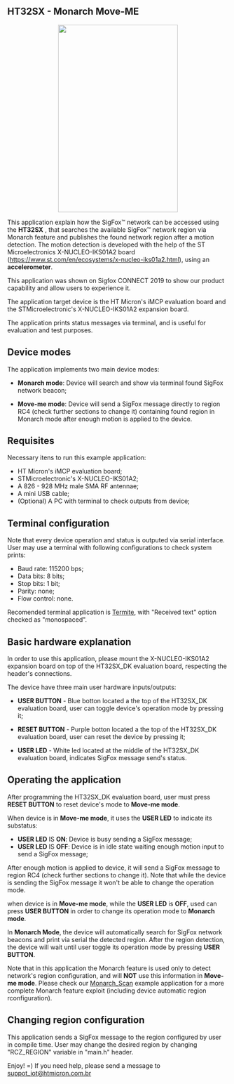 ## HT32SX - Monarch Move-ME

<div align="center">
  <img src="eval_accel.png" width="273" height="427" >
</div>

This application explain how the SigFox™ network can be accessed using the **HT32SX** , that searches the available SigFox™ network 
region via Monarch feature and publishes the found network region after a motion detection. The motion detection is developed with the help of the ST Microelectronics X-NUCLEO-IKS01A2 board (https://www.st.com/en/ecosystems/x-nucleo-iks01a2.html), using an **accelerometer**. 

This application was shown on Sigfox CONNECT 2019 to show our product capability and allow users to experience it. 

The application target device is the HT Micron's iMCP evaluation board and the STMicroelectronic's X-NUCLEO-IKS01A2 expansion board.

The application prints status messages via terminal, and is useful for evaluation and test purposes.

## Device modes 

The application implements two main device modes: 

* **Monarch mode**: Device will search and show via terminal found SigFox network beacon;

* **Move-me mode**: Device will send a SigFox message directly to region RC4 (check further sections to change it) containing found region in Monarch mode after enough motion is applied to the device.

## Requisites

Necessary itens to run this example application:

* HT Micron's iMCP evaluation board;
* STMicroelectronic's X-NUCLEO-IKS01A2;
* A 826 - 928 MHz male SMA RF antennae; 
* A mini USB cable;
* (Optional) A PC with terminal to check outputs from device;

## Terminal configuration

Note that every device operation and status is outputed via serial interface. User may use a terminal with following configurations to check system prints:

* Baud rate: 115200 bps;
* Data bits: 8 bits;
* Stop bits: 1 bit;
* Parity: none;
* Flow control: none.

Recomended terminal application is [Termite](https://www.compuphase.com/software_termite.htm), with "Received text" option checked as "monospaced".

## Basic hardware explanation

In order to use this application, please mount the X-NUCLEO-IKS01A2 expansion board on top of the HT32SX_DK evaluation board, respecting the header's connections.

The device have three main user hardware inputs/outputs:

* **USER BUTTON** - Blue botton located a the top of the HT32SX_DK evaluation board, user can toggle device's operation mode by pressing it;

* **RESET BUTTON** - Purple botton located a the top of the HT32SX_DK evaluation board, user can reset the device by pressing it;

* **USER LED** - White led located at the middle of the HT32SX_DK evaluation board, indicates SigFox message send's status.

## Operating the application

After programming the HT32SX_DK evaluation board, user must press **RESET BUTTON**  to reset device's mode to **Move-me mode**.

When device is in **Move-me mode**, it uses the **USER LED** to indicate its substatus:

* **USER LED** IS **ON**: Device is busy sending a SigFox message;
* **USER LED** IS **OFF**: Device is in idle state waiting enough motion input to send a SigFox message;

After enough motion is applied to device, it will send a SigFox message to region RC4 (check further sections to change it). Note that while the device is sending the SigFox message it won't be able to change the operation mode.

when device is in **Move-me mode**, while the **USER LED** is **OFF**, used can press **USER BUTTON** in order to change its operation mode to **Monarch mode**.

In **Monarch Mode**, the device will automatically search for SigFox network beacons and print via serial the detected region. After the region detection, the device will wait until user toggle its operation mode by pressing **USER BUTTON**.

Note that in this application the Monarch feature is used only to detect network's region configuration, and will **NOT** use this information in **Move-me mode**. Please check our [Monarch_Scan](https://github.com/htmicron/ht32sx/tree/master/firmware_applications/Monarch_Scan/Sigfox) example application for a more complete Monarch feature exploit (including device automatic region rconfiguration).

## Changing region configuration

This application sends a SigFox message to the region configured by user in compile time. User may change the desired region by changing "RCZ_REGION" variable in "main.h" header.

Enjoy! =)
If you need help, please send a message to suppot_iot@htmicron.com.br 
